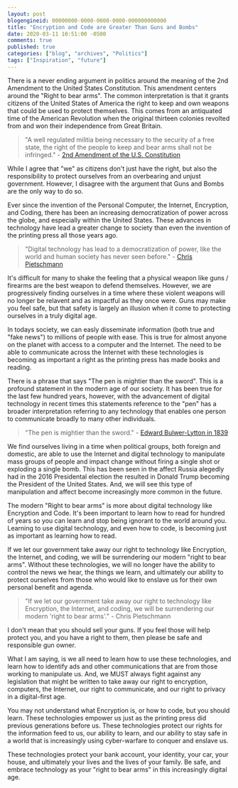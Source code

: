 ```yaml
---
layout: post
blogengineid: 00000000-0000-0000-0000-000000000000
title: "Encryption and Code are Greater Than Guns and Bombs"
date: 2020-03-11 10:51:00 -0500
comments: true
published: true
categories: ["blog", "archives", "Politics"]
tags: ["Inspiration", "future"]
---
```


There is a never ending argument in politics around the meaning of the 2nd Amendment to the United States Constitution. This amendment centers around the "Right to bear arms". The common interpretation is that it grants citizens of the United States of America the right to keep and own weapons that could be used to protect themselves. This comes from an antiquated time of the American Revolution when the original thirteen colonies revolted from and won their independence from Great Britain.

> "A well regulated militia being necessary to the security of a free state, the right of the people to keep and bear arms shall not be infringed." - [2nd Amendment of the U.S. Constitution](https://en.wikipedia.org/wiki/Second_Amendment_to_the_United_States_Constitution)

While I agree that "we" as citizens don't just have the right, but also the responsibility to protect ourselves from an overbearing and unjust government. However, I disagree with the argument that Guns and Bombs are the only way to do so.

Ever since the invention of the Personal Computer, the Internet, Encryption, and Coding, there has been an increasing democratization of power across the globe, and especially within the United States. These advances in technology have lead a greater change to society than even the invention of the printing press all those years ago.

> "Digital technology has lead to a democratization of power, like the world and human society has never seen before." - [Chris Pietschmann](https://pietschsoft.com)

It's difficult for many to shake the feeling that a physical weapon like guns / firearms are the best weapon to defend themselves. However, we are progressively finding ourselves in a time where these violent weapons will no longer be relavent and as impactful as they once were. Guns may make you feel safe, but that safety is largely an illusion when it come to protecting ourselves in a truly digital age.

In todays society, we can easly disseminate information (both true and "fake news") to millions of people with ease. This is true for almost anyone on the planet with access to a computer and the Internet. The need to be able to communicate across the Internet with these technologies is becoming as important a right as the printing press has made books and reading.

There is a phrase that says "The pen is mightier than the sword". This is a profound statement in the modern age of our society. It has been true for the last few hundred years, however, with the advancement of digital technology in recent times this statements reference to the "pen" has a broader interpretation  referring to any technology that enables one person to communicate broadly to many other individuals.

> "The pen is mightier than the sword." - [Edward Bulwer-Lytton in 1839](https://en.wikipedia.org/wiki/The_pen_is_mightier_than_the_sword)

We find ourselves living in a time when political groups, both foreign and domestic, are able to use the Internet and digital technology to manipulate mass groups of people and impact change without firing a single shot or exploding a single bomb. This has been seen in the affect Russia alegedly had in the 2016 Presidental election the resulted in Donald Trump becoming the President of the United States. And, we will see this type of manipulation and affect become increasingly more common in the future.

The modern "Right to bear arms" is more about digital technology like Encryption and Code. It's been important to learn how to read for hundred of years so you can learn and stop being ignorant to the world around you. Learning to use digital technology, and even how to code, is becoming just as important as learning how to read.

If we let our government take away our right to technology like Encryption, the Internet, and coding, we will be surrendering our modern "right to bear arms". Without these technologies, we will no longer have the ability to control the news we hear, the things we learn, and ultimately our ability to protect ourselves from those who would like to enslave us for their own personal benefit and agenda.

> "If we let our government take away our right to technology like Encryption, the Internet, and coding, we will be surrendering our modern 'right to bear arms'." - Chris Pietschmann

I don't mean that you should sell your guns. If you feel those will help protect you, and you have a right to them, then please be safe and responsible gun owner.

What I am saying, is we all need to learn how to use these technologies, and learn how to identify ads and other communications that are from those working to manipulate us. And, we MUST always fight against any legislation that might be written to take away our right to encryption, computers, the Internet, our right to communicate, and our right to privacy in a digital-first age.

You may not understand what Encryption is, or how to code, but you should learn. These technologies empower us just as the printing press did previous generations before us. These technologies protect our rights for the information feed to us, our ability to learn, and our ability to stay safe in a world that is increasingly using cyber-warfare to conquer and enslave us.

These technologies protect your bank account, your identity, your car, your house, and ultimately your lives and the lives of your family. Be safe, and embrace technology as your "right to bear arms" in this increasingly digital age.

